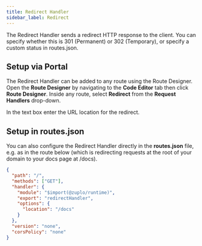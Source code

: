```yaml
---
title: Redirect Handler
sidebar_label: Redirect
---
```


The Redirect Handler sends a redirect HTTP response to the client. You can specify whether this is 301 (Permanent) or 302 (Temporary), or specify a custom status in routes.json.

## Setup via Portal

The Redirect Handler can be added to any route using the Route Designer. Open the **Route Designer** by navigating to the <CodeEditorTabIcon /> **Code Editor** tab then click **Route Designer**. Inside any route, select **Redirect** from the **Request Handlers** drop-down.

In the text box enter the URL location for the redirect.

## Setup in routes.json

You can also configure the Redirect Handler directly in the **routes.json** file, e.g. as in the route below (which is redirecting requests at the root of your domain to your docs page at /docs).

```json
{
  "path": "/",
  "methods": ["GET"],
  "handler": {
    "module": "$import(@zuplo/runtime)",
    "export": "redirectHandler",
    "options": {
      "location": "/docs"
    }
  },
  "version": "none",
  "corsPolicy": "none"
}
```
